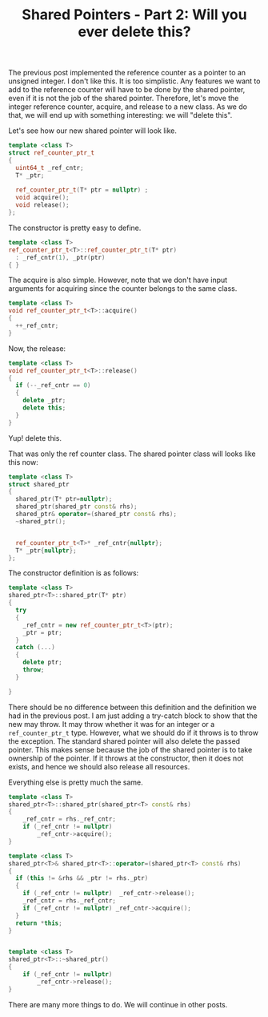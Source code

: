 ﻿---
layout: post
title: "Shared Pointers - Part 2: Will you ever delete this?"
categories: C++
keywords: programming; C++
---

The previous post implemented the reference counter as a pointer to an unsigned integer. I don't like this. It is too simplistic. Any features we want to add to the reference counter will have to be done by the shared pointer, even if it is not the job of the shared pointer.  Therefore, let's move the integer reference counter, acquire, and release to a new class.  As we do that, we will end up with something interesting: we will "delete this".  

Let's see how our new shared pointer will look like.   

```cpp
template <class T> 
struct ref_counter_ptr_t
{ 
  uint64_t _ref_cntr;    
  T* _ptr;    
 
  ref_counter_ptr_t(T* ptr = nullptr) ; 
  void acquire(); 
  void release();    
};
```


The constructor is pretty easy to define. 

```cpp
template <class T>
ref_counter_ptr_t<T>::ref_counter_ptr_t(T* ptr) 
  : _ref_cntr(1), _ptr(ptr)
{ }
```

The acquire is also simple. However, note that we don't have input arguments for acquiring since the counter belongs to the same class. 

```cpp
template <class T> 
void ref_counter_ptr_t<T>::acquire() 
{ 
  ++_ref_cntr;
} 
```

Now, the release: 

```cpp
template <class T> 
void ref_counter_ptr_t<T>::release()
{
  if (--_ref_cntr == 0) 
  { 
    delete _ptr; 
    delete this;  
  }  
}
```

Yup! delete this. 

That was only the ref counter class. The shared pointer class will looks like this now: 

```cpp
template <class T> 
struct shared_ptr
{
  shared_ptr(T* ptr=nullptr); 
  shared_ptr(shared_ptr const& rhs);
  shared_ptr& operator=(shared_ptr const& rhs);
  ~shared_ptr(); 


  ref_counter_ptr_t<T>* _ref_cntr{nullptr};  
  T* _ptr{nullptr};  
};
```

The constructor definition is as follows: 

```cpp
template <class T> 
shared_ptr<T>::shared_ptr(T* ptr) 
{ 
  try
  { 
    _ref_cntr = new ref_counter_ptr_t<T>(ptr); 
    _ptr = ptr;
  } 
  catch (...)     
  { 
    delete ptr;  
    throw; 
  }   

} 
```

There should be no difference between this definition and the definition we had in the previous post. I am just adding a try-catch block to show that the new may throw. It may throw whether it was for an integer or a ``ref_counter_ptr_t`` type.  However, what we should do if it throws is to throw the exception.  The standard shared pointer will also delete the passed pointer. This makes sense because the job of the shared pointer is to take ownership of the pointer. If it throws at the constructor, then it does not exists, and hence we should also release all resources. 

Everything else is pretty much the same. 

```cpp
template <class T>  
shared_ptr<T>::shared_ptr(shared_ptr<T> const& rhs) 
{ 
    _ref_cntr = rhs._ref_cntr; 
    if (_ref_cntr != nullptr) 
        _ref_cntr->acquire(); 
} 

template <class T> 
shared_ptr<T>& shared_ptr<T>::operator=(shared_ptr<T> const& rhs) 
{  
  if (this != &rhs && _ptr != rhs._ptr) 
  {
    if (_ref_cntr != nullptr)  _ref_cntr->release();   
    _ref_cntr = rhs._ref_cntr;  
    if (_ref_cntr != nullptr) _ref_cntr->acquire();     
  }
  return *this; 
} 


template <class T> 
shared_ptr<T>::~shared_ptr() 
{
    if (_ref_cntr != nullptr) 
        _ref_cntr->release(); 
} 
```

There are many more things to do. We will continue in other posts. 
